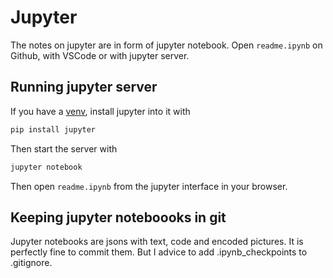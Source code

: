 # Jupyter

The notes on jupyter are in form of jupyter notebook.
Open `readme.ipynb` on Github, with VSCode or with jupyter server.

## Running jupyter server

If you have a [venv](/venv), install jupyter into it with

```bash
pip install jupyter
```

Then start the server with

```bash
jupyter notebook
```

Then open `readme.ipynb` from the jupyter interface in your browser.

## Keeping jupyter noteboooks in git

Jupyter notebooks are jsons with text, code and encoded pictures. It is perfectly fine to commit them. But I advice to add .ipynb_checkpoints to .gitignore.